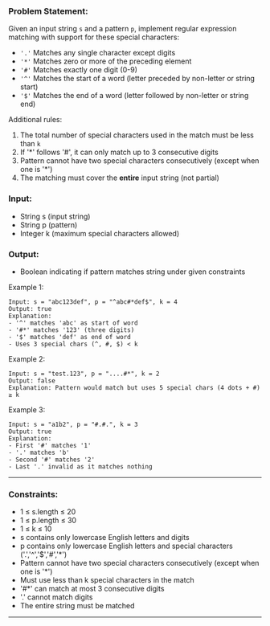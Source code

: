 ### Problem Statement:

Given an input string `s` and a pattern `p`, implement regular expression matching with support for these special characters:
* `'.'` Matches any single character except digits
* `'*'` Matches zero or more of the preceding element
* `'#'` Matches exactly one digit (0-9)
* `'^'` Matches the start of a word (letter preceded by non-letter or string start)
* `'$'` Matches the end of a word (letter followed by non-letter or string end)

Additional rules:
1. The total number of special characters used in the match must be less than `k`
2. If '*' follows '#', it can only match up to 3 consecutive digits
3. Pattern cannot have two special characters consecutively (except when one is '*')
4. The matching must cover the **entire** input string (not partial)

### Input:
- String s (input string)
- String p (pattern)
- Integer k (maximum special characters allowed)

### Output:
- Boolean indicating if pattern matches string under given constraints

Example 1:
```
Input: s = "abc123def", p = "^abc#*def$", k = 4
Output: true
Explanation: 
- '^' matches 'abc' as start of word
- '#*' matches '123' (three digits)
- '$' matches 'def' as end of word
- Uses 3 special chars (^, #, $) < k
```

Example 2:
```
Input: s = "test.123", p = "....#*", k = 2
Output: false
Explanation: Pattern would match but uses 5 special chars (4 dots + #) ≥ k
```

Example 3:
```
Input: s = "a1b2", p = "#.#.", k = 3
Output: true
Explanation:
- First '#' matches '1'
- '.' matches 'b'
- Second '#' matches '2'
- Last '.' invalid as it matches nothing
```

---
### Constraints:
- 1 ≤ s.length ≤ 20
- 1 ≤ p.length ≤ 30
- 1 ≤ k ≤ 10
- s contains only lowercase English letters and digits
- p contains only lowercase English letters and special characters ('.','^','$','#','*')
- Pattern cannot have two special characters consecutively (except when one is '*')
- Must use less than k special characters in the match
- '#*' can match at most 3 consecutive digits
- '.' cannot match digits
- The entire string must be matched
---
